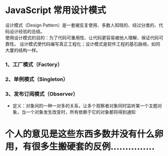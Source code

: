 # JavaScript 常用设计模式
设计模式（Design Pattern）是一套被反复使用、多数人知晓的、经过分类的、代码设计经验的总结。<br/>
使用设计模式的目的：为了代码可重用性、让代码更容易被他人理解、保证代码可靠性。 设计模式使代码编写真正工程化；设计模式是软件工程的基石脉络，如同大厦的结构一样。
### 1、工厂模式（Factory）
### 2、单例模式（Singleton）
### 3、发布订阅模式（Observer）
* 定义：对象间的一种一对多的关系，让多个观察者对象同时监听某一个主题对象，当一个对象发生改变时，所有依赖于它的对象都将得到通知

# 个人的意见是这些东西多数并没有什么卵用，有很多生搬硬套的反例...............
